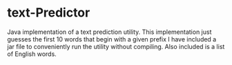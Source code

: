 # text-Predictor
Java implementation of a text prediction utility. This implementation just guesses the first 10 words that begin with a given prefix
I have included a jar file to conveniently run the utility without compiling. Also included is a list of English words.
